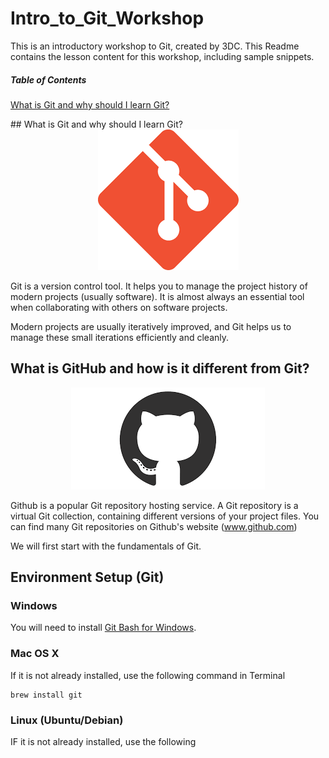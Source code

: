 # Intro_to_Git_Workshop

This is an introductory workshop to Git, created by 3DC. This Readme contains the lesson content for this workshop, including sample snippets.

##### Table of Contents
[What is Git and why should I learn Git?](#whatisgit?)

<a name="whatisgit"/>
## What is Git and why should I learn Git?  

<div style="text-align:center"><img src="imgs/git.png" /></div>

Git is a version control tool. It helps you to manage the project history of modern projects (usually software). It is almost always an essential tool when collaborating with others on software projects.

Modern projects are usually iteratively improved, and Git helps us to manage these small iterations efficiently and cleanly.

## What is GitHub and how is it different from Git?

<div style="text-align:center"><img src="imgs/github.png" /></div>

Github is a popular Git repository hosting service. A Git repository is a virtual Git collection, containing different versions of your project files. You can find many Git repositories on Github's website (www.github.com)

We will first start with the fundamentals of Git.

## Environment Setup (Git)

### Windows

You will need to install [Git Bash for Windows](https://git-scm.com/download/win).

### Mac OS X

If it is not already installed, use the following command in Terminal

```terminal
brew install git
```

### Linux (Ubuntu/Debian)

IF it is not already installed, use the following